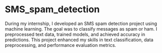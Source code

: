 # SMS_spam_detection
During my internship, I developed an SMS spam detection project using machine learning. The goal was to classify messages as spam or ham. I preprocessed text data, trained models, and achieved accuracy in predictions. This project enhanced my skills in text classification, data preprocessing, and performance evaluation metrics.
